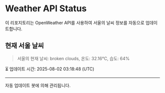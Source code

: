 
# Weather API Status

이 리포지토리는 OpenWeather API를 사용하여 서울의 날씨 정보를 자동으로 업데이트합니다.

## 현재 서울 날씨
> 서울의 현재 날씨: broken clouds, 온도: 32.16°C, 습도: 64%

⏳ 업데이트 시간: 2025-08-02 03:18:48 (UTC)

---
자동 업데이트 봇에 의해 관리됩니다.
